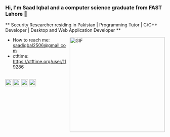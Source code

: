 ### Hi, I'm Saad Iqbal and a computer science graduate from FAST Lahore 👋

** Security Researcher residing in Pakistan | Programming Tutor | C/C++ Developer | Desktop and Web Application Developer **

<img align="right" alt="GIF" height="300px" width="300px" src="https://media3.giphy.com/media/DHBGehJ3FSZEygszX3/giphy.gif?cid=ecf05e47sazvs8d76a6oklqdbsna79vv1ytust3x6b7ha7j7&rid=giphy.gif&ct=g" />

- How to reach me: saadiqbal2506@gmail.com
- ctftime: https://ctftime.org/user/119286

<br>
<a href="https://twitter.com/0x3SC4L4T3">
  <img align="left" alt="Saad Iqbal | Twitter" width="22px" src="https://cdn.jsdelivr.net/npm/simple-icons@v3/icons/twitter.svg" />
</a>
<a href="https://www.linkedin.com/in/saadiqbal4046/">
  <img align="left" alt="Saad's Linkdin" width="22px" src="https://cdn.jsdelivr.net/npm/simple-icons@v3/icons/linkedin.svg" />
</a>
<a href="https://www.instagram.com/saadsgram/">
  <img align="left" alt="Saad's Instagram" width="22px" src="https://cdn.jsdelivr.net/npm/simple-icons@v3/icons/instagram.svg" />
</a>
<a href="https://www.facebook.com/saad537/">
  <img align="left" alt="Saad's Facebook" width="22px" src="https://cdn.jsdelivr.net/npm/simple-icons@v3/icons/facebook.svg" />
</a>
